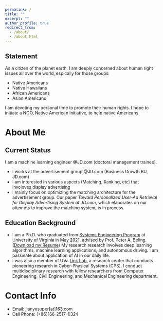 ```yaml
---
permalink: /
title: ""
excerpt: ""
author_profile: true
redirect_from: 
  - /about/
  - /about.html
---
```

## Statement
As a citizen of the planet earth, I am deeply concerned about human right issues all over the world, espically for those groups:
* Native Americans
* Native Hawaiians
* African Americans
* Asian Americans

I am devoting my personal time to promote their human rights. I hope to initiate a NGO, Native American Initiative, to help native Americans.


# About Me
## Current Status
I am a machine learning engineer @JD.com (doctoral management trainee). 
* I works at the advertisement group @JD.com (Business Growth BU, JD.com)
* I am interested in various aspects (Matching, Ranking, etc) that involoves display advertising
* I mainly focus on optimizing the matching architecture for the advertisement group. Our paper *Toward Personalized User-Ad Retrieval for Display Advertising System at JD.com*, which elaborates on our attempts to improve the matching system, is in process.


## Education Background
* I am a Ph.D. who graduated from [Systems Engineering Program](https://engineering.virginia.edu/departments/engineering-systems-and-environment/academics/systems-engineering) at [University of Virginia](https://www.virginia.edu/) in May 2021, advised by [Prof. Peter A. Beling](https://facultydirectory.virginia.edu/faculty/pb3a). ([Download my Resume](https://hahayonghuming.github.io/JianyuSu.github.io/files/Jianyu_Su_Jan22.pdf)) My research research involves deep learning algorithms, machine learning applications, and autonomous driving. I am passinate about application of AI in our daily life.
* I was also a member of UVa [Link Lab](https://engineering.virginia.edu/link-lab), a research center that conducts pioneering research in Cyber-Physical Systems (CPS). I conduct multidisciplinary research with fellow researchers from Computer Engineering, Civil Engineering, and Mechanical Engineering department.



# Contact Info
* Email: jianyusuper[at]163.com
* Cell Phone: (+86)166-2517-0324

  
